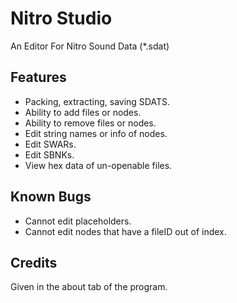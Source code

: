 # Nitro Studio 
An Editor For Nitro Sound Data (*.sdat) 
 
## Features 
* Packing, extracting, saving SDATS. 
* Ability to add files or nodes. 
* Ability to remove files or nodes. 
* Edit string names or info of nodes. 
* Edit SWARs.
* Edit SBNKs.
* View hex data of un-openable files. 
 
## Known Bugs 
* Cannot edit placeholders. 
* Cannot edit nodes that have a fileID out of index. 
 
## Credits 
Given in the about tab of the program. 